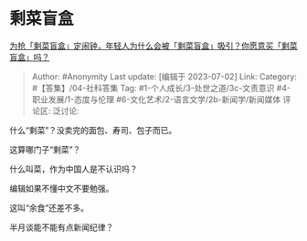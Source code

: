 # 剩菜盲盒
[为抢「剩菜盲盒」定闹钟，年轻人为什么会被「剩菜盲盒」吸引？你愿意买「剩菜盲盒」吗？](https://www.zhihu.com/question/607612655/answer/3099639729)

> Author: #Anonymity
> Last update: [编辑于 2023-07-02]
> Link:
> Category: #【答集】/04-社科答集
> Tag: #1-个人成长/3-处世之道/3c-文责意识 #4-职业发展/1-态度与伦理 #6-文化艺术/2-语言文学/2b-新闻学/新闻媒体
> 评论区:
> 泛讨论:

什么“剩菜”？没卖完的面包、寿司、包子而已。

这算哪门子“剩菜”？

什么叫菜，作为中国人是不认识吗？

编辑如果不懂中文不要勉强。

这叫“余食”还差不多。

半月谈能不能有点新闻纪律？
